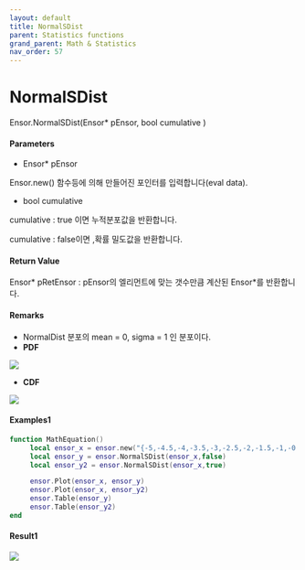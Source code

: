 ```yaml
---
layout: default
title: NormalSDist
parent: Statistics functions
grand_parent: Math & Statistics
nav_order: 57
---
```


# NormalSDist

Ensor.NormalSDist\(Ensor\* pEnsor, bool cumulative \)

#### Parameters

* Ensor\* pEnsor

Ensor.new\(\) 함수등에 의해 만들어진 포인터를 입력합니다\(eval data\).

* bool cumulative 

cumulative  : true 이면 누적분포값을 반환합니다.

cumulative  : false이면 ,확률 밀도값을 반환합니다.

#### Return Value

Ensor\* pRetEnsor : pEnsor의 엘리먼트에 맞는 갯수만큼 계산된 Ensor\*를 반환합니다.

#### Remarks

* NormalDist 분포의 mean = 0, sigma = 1 인 분포이다.
* **PDF**

![](/StatisticsAPI/NormalSDistFunc.png)

* **CDF**

![](/StatisticsAPI/NormalSDistFuncCdf.png)

#### Examples1

```lua
function MathEquation()
     local ensor_x = ensor.new("{-5,-4.5,-4,-3.5,-3,-2.5,-2,-1.5,-1,-0.5,0,0.5,1,1.5,2,2.5,3,3.5,4,4.5,5}")
     local ensor_y = ensor.NormalSDist(ensor_x,false)
     local ensor_y2 = ensor.NormalSDist(ensor_x,true)

     ensor.Plot(ensor_x, ensor_y)
     ensor.Plot(ensor_x, ensor_y2)
     ensor.Table(ensor_y)
     ensor.Table(ensor_y2)
end
```

#### Result1

![](/StatisticsAPI/NormalSDistResult.png)

